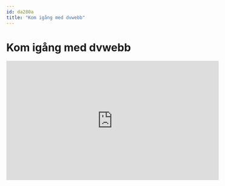 ```yaml
---
id: da280a
title: "Kom igång med dvwebb"
---
```


# Kom igång med dvwebb

<div class="video">
    <iframe width="560" height="315" src="https://www.youtube.com/embed/K4JyTWj40IU" frameborder="0" allowfullscreen></iframe>
</div>
